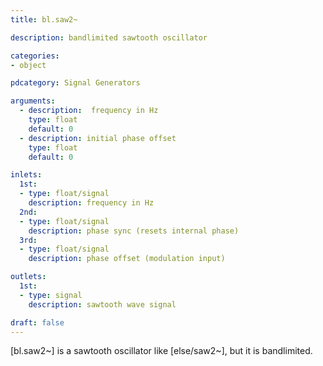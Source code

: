 ```yaml
---
title: bl.saw2~

description: bandlimited sawtooth oscillator

categories:
- object

pdcategory: Signal Generators

arguments:
  - description:  frequency in Hz
    type: float
    default: 0
  - description: initial phase offset
    type: float
    default: 0

inlets:
  1st:
  - type: float/signal
    description: frequency in Hz
  2nd:
  - type: float/signal
    description: phase sync (resets internal phase)
  3rd:
  - type: float/signal
    description: phase offset (modulation input)

outlets:
  1st:
  - type: signal
    description: sawtooth wave signal

draft: false
---
```


[bl.saw2~] is a sawtooth oscillator like [else/saw2~], but it is bandlimited.
